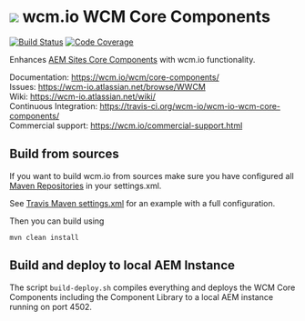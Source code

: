 <img src="https://wcm.io/images/favicon-16@2x.png"/> wcm.io WCM Core Components
======
[![Build Status](https://travis-ci.org/wcm-io/wcm-io-wcm-core-components.png?branch=develop)](https://travis-ci.org/wcm-io/wcm-io-wcm-core-components)
[![Code Coverage](https://codecov.io/gh/wcm-io/wcm-io-wcm-core-components/branch/develop/graph/badge.svg)](https://codecov.io/gh/wcm-io/wcm-io-wcm-core-components)

Enhances [AEM Sites Core Components][adobe-core-components] with wcm.io functionality.

Documentation: https://wcm.io/wcm/core-components/<br/>
Issues: https://wcm-io.atlassian.net/browse/WWCM<br/>
Wiki: https://wcm-io.atlassian.net/wiki/<br/>
Continuous Integration: https://travis-ci.org/wcm-io/wcm-io-wcm-core-components/<br/>
Commercial support: https://wcm.io/commercial-support.html


## Build from sources

If you want to build wcm.io from sources make sure you have configured all [Maven Repositories](https://wcm.io/maven.html) in your settings.xml.

See [Travis Maven settings.xml](https://github.com/wcm-io/wcm-io-wcm-core-components/blob/master/.travis.maven-settings.xml) for an example with a full configuration.

Then you can build using

```
mvn clean install
```

## Build and deploy to local AEM Instance

The script `build-deploy.sh` compiles everything and deploys the WCM Core Components including the Component Library to a local AEM instance running on port 4502.



[adobe-core-components]: https://github.com/adobe/aem-core-wcm-components
